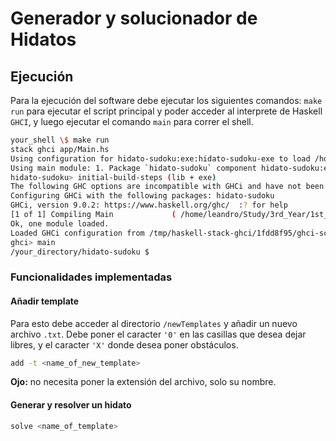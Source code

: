 
# Generador y solucionador de Hidatos

## Ejecución

Para la ejecución del software debe ejecutar los siguientes comandos: `make run` para ejecutar el script principal y poder acceder al interprete de Haskell `GHCI`, y luego ejecutar el comando `main` para correr el shell.

```sh
your_shell \$ make run
stack ghci app/Main.hs
Using configuration for hidato-sudoku:exe:hidato-sudoku-exe to load /home/leandro/Study/> > 3rd_Year/1st_semester/Declarative_Programming/Haskell/hidato-sudoku/app/Main.hs
Using main module: 1. Package `hidato-sudoku` component hidato-sudoku:exe:hidato-sudoku-exe with main-is file: /home/leandro/Study/3rd_Year/1st_semester/Declarative_Programming/Haskell/hidato-sudoku/app/Main.hs
hidato-sudoku> initial-build-steps (lib + exe)
The following GHC options are incompatible with GHCi and have not been passed to it: -threaded
Configuring GHCi with the following packages: hidato-sudoku
GHCi, version 9.0.2: https://www.haskell.org/ghc/  :? for help
[1 of 1] Compiling Main             ( /home/leandro/Study/3rd_Year/1st_semester/Declarative_Programming/Haskell/hidato-sudoku/app/Main.hs, interpreted )
Ok, one module loaded.
Loaded GHCi configuration from /tmp/haskell-stack-ghci/1fdd8f95/ghci-script
ghci> main
/your_directory/hidato-sudoku $
```

### Funcionalidades implementadas

#### Añadir template
  
Para esto debe acceder al directorio `/newTemplates` y añadir un nuevo archivo `.txt`. Debe poner el caracter `'0'` en las casillas que desea dejar libres, y el caracter `'X'` donde desea poner obstáculos.

```sh
add -t <name_of_new_template>
```

**Ojo:** no necesita poner la extensión del archivo, solo su nombre.

#### Generar y resolver un hidato

```sh
solve <name_of_template>
```
